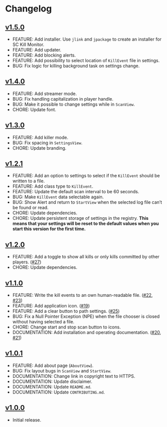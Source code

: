 # Changelog

## [v1.5.0](https://github.com/greluc/SC-Kill-Monitor/releases/tag/v1.5.0)

- FEATURE: Add installer. Use ``jlink`` and ``jpackage`` to create an installer for SC Kill Monitor.
- FEATURE: Add updater.
- FEATURE: Add blocking alerts.
- FEATURE: Add possibility to select location of ``KillEvent`` file in settings.
- BUG: Fix logic for killing background task on settings change.

## [v1.4.0](https://github.com/greluc/SC-Kill-Monitor/releases/tag/v1.4.0)

- FEATURE: Add streamer mode.
- BUG: Fix handling capitalization in player handle.
- BUG: Make it possible to change settings while in ``ScanView``.
- CHORE: Update font.

## [v1.3.0](https://github.com/greluc/SC-Kill-Monitor/releases/tag/v1.3.0)

- FEATURE: Add killer mode.
- BUG: Fix spacing in ``SettingsView``.
- CHORE: Update branding.

## [v1.2.1](https://github.com/greluc/SC-Kill-Monitor/releases/tag/v1.2.1)

- FEATURE: Add an option to settings to select if the ``KillEvent`` should be written to a file.
- FEATURE: Add class type to ``KillEvent``.
- FEATURE: Update the default scan interval to be 60 seconds.
- BUG: Make ``KillEvent`` data selectable again.
- BUG: Show Alert and return to ``StartView`` when the selected log file can’t be found or read.
- CHORE: Update dependencies.
- CHORE: Update persistent storage of settings in the registry. **This means that your settings will be reset to the default values when you start this version for the first time.**

## [v1.2.0](https://github.com/greluc/SC-Kill-Monitor/releases/tag/v1.2.0)

- FEATURE: Add a toggle to show all kills or only kills committed by other players. ([#27](https://github.com/greluc/SC-Kill-Monitor/issues/27))
- CHORE: Update dependencies.

## [v1.1.0](https://github.com/greluc/SC-Kill-Monitor/releases/tag/v1.1.0)

- FEATURE: Write the kill events to an own human-readable file. ([#22](https://github.com/greluc/SC-Kill-Monitor/issues/22), [#23](https://github.com/greluc/SC-Kill-Monitor/issues/23))
- FEATURE: Add application icon. ([#19](https://github.com/greluc/SC-Kill-Monitor/issues/19))
- FEATURE: Add a clear button to path settings. ([#25](https://github.com/greluc/SC-Kill-Monitor/issues/25))
- BUG: Fix a Null Pointer Exception (NPE) when the file chooser is closed without having selected a file.
- CHORE: Change start and stop scan button to icons.
- DOCUMENTATION: Add installation and operating documentation. ([#20](https://github.com/greluc/SC-Kill-Monitor/issues/20), [#21](https://github.com/greluc/SC-Kill-Monitor/issues/21))

## [v1.0.1](https://github.com/greluc/SC-Kill-Monitor/releases/tag/v1.0.1)

- FEATURE: Add about page (``AboutView``).
- BUG: Fix layout bugs in ``ScanView`` and ``StartView``.
- DOCUMENTATION: Change link in copyright text to HTTPS.
- DOCUMENTATION: Update disclaimer.
- DOCUMENTATION: Update ``README.md``.
- DOCUMENTATION: Update ``CONTRIBUTING.md``.

## [v1.0.0](https://github.com/greluc/SC-Kill-Monitor/releases/tag/v1.0.0)

- Initial release.